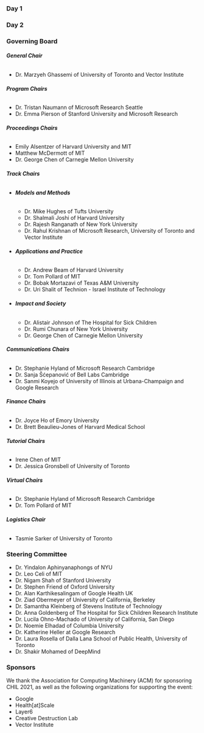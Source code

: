 <div class="page-content live text-center">
<!-- Slides Live-->
<div class="row p-3">
    <div class="col-12 bd-content">
    <h3>Day 1</h3>
    </div>
</div>
<div id="slideslive-embed" class="col-md-12 col-xs-12 my-auto p-2 hide" data-activedate="2021-04-14T23:59:00.00">
  <div id="presentation-embed-38954749" class="slp my-auto"></div>
  <script src='https://slideslive.com/embed_presentation.js'></script>
  <script>
    embed = new SlidesLiveEmbed("presentation-embed-38954749", {
        presentationId: "38954749",
        autoPlay: false, // change to true to autoplay the embedded presentation
        verticalEnabled: true,
        verticalWhenWidthLte: 480,
    });
  </script>
</div>
<div class="row p-3">
    <div class="col-12 bd-content">
    <h3>Day 2 </h3>
    </div>
</div>
<div id="slideslive-embed2" class="col-md-12 col-xs-12 my-auto p-2 hide" data-activedate="2021-04-14T23:59:00.00">
  <div id="presentation-embed-38954751" class="slp my-auto"></div>
  <script>
    embed = new SlidesLiveEmbed("presentation-embed-38954751", {
        presentationId: "38954751",
        autoPlay: false, // change to true to autoplay the embedded presentation
        verticalEnabled: true,
        verticalWhenWidthLte: 480,
    });
  </script>
</div>
</div>

### Governing Board

###### **General Chair**
- Dr. Marzyeh Ghassemi of University of Toronto and Vector Institute
###### **Program Chairs**
- Dr. Tristan Naumann of Microsoft Research Seattle
- Dr. Emma Pierson of Stanford University and Microsoft Research
###### **Proceedings Chairs**
- Emily Alsentzer of Harvard University and MIT
- Matthew McDermott of MIT
- Dr. George Chen of Carnegie Mellon University
###### **Track Chairs**
- ###### **Models and Methods**
    * Dr. Mike Hughes of Tufts University
    * Dr. Shalmali Joshi of Harvard University
    * Dr. Rajesh Ranganath of New York University
    * Dr. Rahul Krishnan of Microsoft Research, University of Toronto and Vector Institute
- ###### **Applications and Practice**
    * Dr. Andrew Beam of Harvard University
    * Dr. Tom Pollard of MIT
    * Dr. Bobak Mortazavi of Texas A&M University
    * Dr. Uri Shalit of Technion - Israel Institute of Technology
- ###### **Impact and Society**
    * Dr. Alistair Johnson of The Hospital for Sick Children
    * Dr. Rumi Chunara of New York University
    * Dr. George Chen of Carnegie Mellon University
###### **Communications Chairs**
- Dr. Stephanie Hyland of Microsoft Research Cambridge
- Dr. Sanja Šćepanović of Bell Labs Cambridge
- Dr. Sanmi Koyejo of University of Illinois at Urbana-Champaign and Google Research
###### **Finance Chairs**
- Dr. Joyce Ho of Emory University
- Dr. Brett Beaulieu-Jones of Harvard Medical School
###### **Tutorial Chairs**
- Irene Chen of MIT
- Dr. Jessica Gronsbell of University of Toronto
###### **Virtual Chairs**
- Dr. Stephanie Hyland of Microsoft Research Cambridge
- Dr. Tom Pollard of MIT
###### **Logistics Chair**
- Tasmie Sarker of University of Toronto

### Steering Committee

- Dr. Yindalon Aphinyanaphongs of NYU
- Dr. Leo Celi of MIT
- Dr. Nigam Shah of Stanford University
- Dr. Stephen Friend of Oxford University
- Dr. Alan Karthikesalingam of Google Health UK
- Dr. Ziad Obermeyer of University of California, Berkeley
- Dr. Samantha Kleinberg of Stevens Institute of Technology
- Dr. Anna Goldenberg of The Hospital for Sick Children Research Institute
- Dr. Lucila Ohno-Machado of University of California, San Diego
- Dr. Noemie Elhadad of Columbia University
- Dr. Katherine Heller at Google Research
- Dr. Laura Rosella of Dalla Lana School of Public Health, University of Toronto
- Dr. Shakir Mohamed of DeepMind

### Sponsors
We thank the Association for Computing Machinery (ACM) for sponsoring CHIL 2021, as well as the following organizations for supporting the event:

- Google
- Health[at]Scale
- Layer6
- Creative Destruction Lab
- Vector Institute
